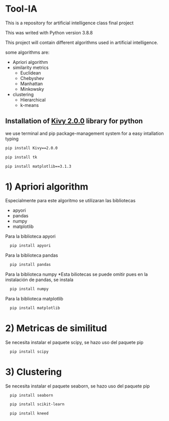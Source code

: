 # Tool-IA
This is a repository for artificial intelligence class final project

This was writed with Python version 3.8.8

This project will contain different algorithms used in artificial intelligence.

some algorithms are:

- Apriori algorithm
- similarity metrics 
  - Euclidean 
  - Chebyshev
  - Manhattan
  - Minkowsky
- clustering
  - Hierarchical
  - k-means


 ## Installation of [Kivy 2.0.0](https://kivy.org/#home) library for python
  we use terminal and pip package-management system for a easy intallation typing 
 
 ```bash
 pip install Kivy==2.0.0
 ```

  ```bash
 pip install tk
 ```

  ```bash
 pip install matplotlib==3.1.3
 ```


# 1) Apriori algorithm
 Especialmente para este algoritmo se utilizaran las bibliotecas

 -  apyori
 -  pandas
 -  numpy
 -  matplotlib
 
 Para la biblioteca apyori 
  ```bash
    pip install apyori
  ```


 Para la biblioteca pandas 
  ```bash
    pip install pandas
  ```

 Para la biblioteca numpy
  *Esta biliotecas se puede omitir pues en la instalación de pandas, se instala
  ```bash
    pip install numpy
  ```

 Para la biblioteca matplotlib 
  ```bash
    pip install matplotlib
  ```


# 2) Metricas de similitud

Se necesita instalar el paquete scipy, se hazo uso del paquete pip
  ```bash
    pip install scipy
  ```
# 3) Clustering 

Se necesita instalar el paquete seaborn, se hazo uso del paquete pip
  ```bash
    pip install seaborn
  ```

  ```bash
    pip install scikit-learn
  ```

  ```bash
    pip install kneed
  ```

  


